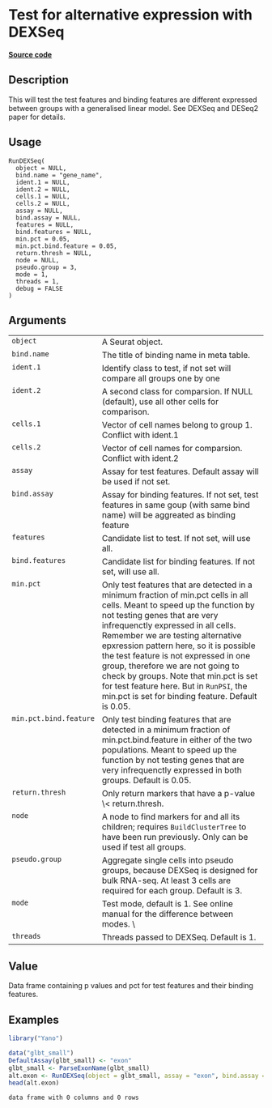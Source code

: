 

# Test for alternative expression with DEXSeq

[**Source code**](https://github.com/shiquan/Yano/tree/master/R/#L)

## Description

This will test the test features and binding features are different
expressed between groups with a generalised linear model. See DEXSeq and
DESeq2 paper for details.

## Usage

<pre><code class='language-R'>RunDEXSeq(
  object = NULL,
  bind.name = "gene_name",
  ident.1 = NULL,
  ident.2 = NULL,
  cells.1 = NULL,
  cells.2 = NULL,
  assay = NULL,
  bind.assay = NULL,
  features = NULL,
  bind.features = NULL,
  min.pct = 0.05,
  min.pct.bind.feature = 0.05,
  return.thresh = NULL,
  node = NULL,
  pseudo.group = 3,
  mode = 1,
  threads = 1,
  debug = FALSE
)
</code></pre>

## Arguments

<table>
<tr>
<td style="white-space: nowrap; font-family: monospace; vertical-align: top">
<code id="object">object</code>
</td>
<td>
A Seurat object.
</td>
</tr>
<tr>
<td style="white-space: nowrap; font-family: monospace; vertical-align: top">
<code id="bind.name">bind.name</code>
</td>
<td>
The title of binding name in meta table.
</td>
</tr>
<tr>
<td style="white-space: nowrap; font-family: monospace; vertical-align: top">
<code id="ident.1">ident.1</code>
</td>
<td>
Identify class to test, if not set will compare all groups one by one
</td>
</tr>
<tr>
<td style="white-space: nowrap; font-family: monospace; vertical-align: top">
<code id="ident.2">ident.2</code>
</td>
<td>
A second class for comparsion. If NULL (default), use all other cells
for comparison.
</td>
</tr>
<tr>
<td style="white-space: nowrap; font-family: monospace; vertical-align: top">
<code id="cells.1">cells.1</code>
</td>
<td>
Vector of cell names belong to group 1. Conflict with ident.1
</td>
</tr>
<tr>
<td style="white-space: nowrap; font-family: monospace; vertical-align: top">
<code id="cells.2">cells.2</code>
</td>
<td>
Vector of cell names for comparsion. Conflict with ident.2
</td>
</tr>
<tr>
<td style="white-space: nowrap; font-family: monospace; vertical-align: top">
<code id="assay">assay</code>
</td>
<td>
Assay for test features. Default assay will be used if not set.
</td>
</tr>
<tr>
<td style="white-space: nowrap; font-family: monospace; vertical-align: top">
<code id="bind.assay">bind.assay</code>
</td>
<td>
Assay for binding features. If not set, test features in same goup (with
same bind name) will be aggreated as binding feature
</td>
</tr>
<tr>
<td style="white-space: nowrap; font-family: monospace; vertical-align: top">
<code id="features">features</code>
</td>
<td>
Candidate list to test. If not set, will use all.
</td>
</tr>
<tr>
<td style="white-space: nowrap; font-family: monospace; vertical-align: top">
<code id="bind.features">bind.features</code>
</td>
<td>
Candidate list for binding features. If not set, will use all.
</td>
</tr>
<tr>
<td style="white-space: nowrap; font-family: monospace; vertical-align: top">
<code id="min.pct">min.pct</code>
</td>
<td>
Only test features that are detected in a minimum fraction of min.pct
cells in all cells. Meant to speed up the function by not testing genes
that are very infrequenctly expressed in all cells. Remember we are
testing alternative epxression pattern here, so it is possible the test
feature is not expressed in one group, therefore we are not going to
check by groups. Note that min.pct is set for test feature here. But in
<code>RunPSI</code>, the min.pct is set for binding feature. Default is
0.05.
</td>
</tr>
<tr>
<td style="white-space: nowrap; font-family: monospace; vertical-align: top">
<code id="min.pct.bind.feature">min.pct.bind.feature</code>
</td>
<td>
Only test binding features that are detected in a minimum fraction of
min.pct.bind.feature in either of the two populations. Meant to speed up
the function by not testing genes that are very infrequenctly expressed
in both groups. Default is 0.05.
</td>
</tr>
<tr>
<td style="white-space: nowrap; font-family: monospace; vertical-align: top">
<code id="return.thresh">return.thresh</code>
</td>
<td>
Only return markers that have a p-value \< return.thresh.
</td>
</tr>
<tr>
<td style="white-space: nowrap; font-family: monospace; vertical-align: top">
<code id="node">node</code>
</td>
<td>
A node to find markers for and all its children; requires
<code>BuildClusterTree</code> to have been run previously. Only can be
used if test all groups.
</td>
</tr>
<tr>
<td style="white-space: nowrap; font-family: monospace; vertical-align: top">
<code id="pseudo.group">pseudo.group</code>
</td>
<td>
Aggregate single cells into pseudo groups, because DEXSeq is designed
for bulk RNA-seq. At least 3 cells are required for each group. Default
is 3.
</td>
</tr>
<tr>
<td style="white-space: nowrap; font-family: monospace; vertical-align: top">
<code id="mode">mode</code>
</td>
<td>
Test mode, default is 1. See online manual for the difference between
modes. \<https://shiquan.github.io/Yano.html\>
</td>
</tr>
<tr>
<td style="white-space: nowrap; font-family: monospace; vertical-align: top">
<code id="threads">threads</code>
</td>
<td>
Threads passed to DEXSeq. Default is 1.
</td>
</tr>
</table>

## Value

Data frame containing p values and pct for test features and their
binding features.

## Examples

``` r
library("Yano")

data("glbt_small")
DefaultAssay(glbt_small) <- "exon"
glbt_small <- ParseExonName(glbt_small)
alt.exon <- RunDEXSeq(object = glbt_small, assay = "exon", bind.assay = "RNA", bind.name = "gene_name")
head(alt.exon)
```

    data frame with 0 columns and 0 rows

